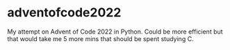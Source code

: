 # adventofcode2022
My attempt on Advent of Code 2022 in Python.
Could be more efficient but that would take me 5 more mins that should be spent studying C.
